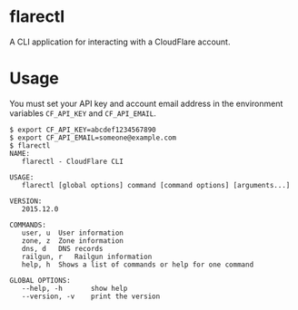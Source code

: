 # flarectl

A CLI application for interacting with a CloudFlare account.

# Usage

You must set your API key and account email address in the environment variables `CF_API_KEY` and `CF_API_EMAIL`.

```
$ export CF_API_KEY=abcdef1234567890
$ export CF_API_EMAIL=someone@example.com
$ flarectl
NAME:
   flarectl - CloudFlare CLI

USAGE:
   flarectl [global options] command [command options] [arguments...]

VERSION:
   2015.12.0

COMMANDS:
   user, u	User information
   zone, z	Zone information
   dns, d	DNS records
   railgun, r	Railgun information
   help, h	Shows a list of commands or help for one command

GLOBAL OPTIONS:
   --help, -h		show help
   --version, -v	print the version
```


